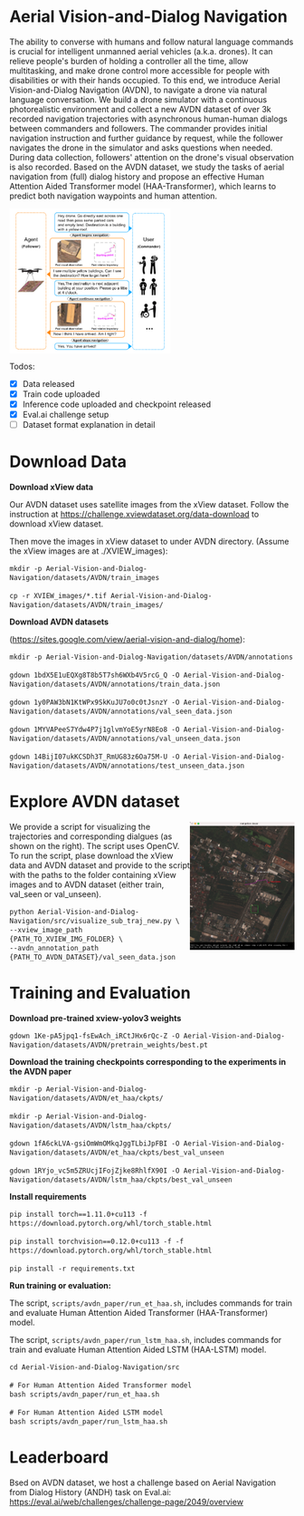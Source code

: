 # Aerial Vision-and-Dialog Navigation

The ability to converse with humans and follow natural language commands is crucial for intelligent unmanned aerial vehicles (a.k.a. drones). It can relieve people's burden of holding a controller all the time, allow multitasking, and make drone control more accessible for people with disabilities or with their hands occupied. To this end, we introduce Aerial Vision-and-Dialog Navigation (AVDN), to navigate a drone via natural language conversation. We build a drone simulator with a continuous photorealistic environment and collect a new AVDN dataset of over 3k recorded navigation trajectories with asynchronous human-human dialogs between commanders and followers. The commander provides initial navigation instruction and further guidance by request, while the follower navigates the drone in the simulator and asks questions when needed. During data collection, followers' attention on the drone's visual observation is also recorded. Based on the AVDN dataset, we study the tasks of aerial navigation from (full) dialog history and propose an effective Human Attention Aided Transformer model (HAA-Transformer), which learns to predict both navigation waypoints and human attention. 

<img align="center" height="256" src="./readme_imgs/image.png" />


Todos:
- [x] Data released
- [x] Train code uploaded
- [x] Inference code uploaded and checkpoint released
- [x] Eval.ai challenge setup
- [ ] Dataset format explanation in detail

# Download Data

**Download xView data** 

Our AVDN dataset uses satellite images from the xView dataset. Follow the instruction at https://challenge.xviewdataset.org/data-download to download xView dataset. 

Then move the images in xView dataset to under AVDN directory. (Assume the xView images are at ./XVIEW_images):
```
mkdir -p Aerial-Vision-and-Dialog-Navigation/datasets/AVDN/train_images

cp -r XVIEW_images/*.tif Aerial-Vision-and-Dialog-Navigation/datasets/AVDN/train_images/
```


**Download AVDN datasets**

 (https://sites.google.com/view/aerial-vision-and-dialog/home):

```
mkdir -p Aerial-Vision-and-Dialog-Navigation/datasets/AVDN/annotations

gdown 1bdX5E1uEQXg8T8b5T7sh6WXb4V5rcG_Q -O Aerial-Vision-and-Dialog-Navigation/datasets/AVDN/annotations/train_data.json

gdown 1y0PAW3bN1KtWPx9SkKuJU7o0c0tJsnzY -O Aerial-Vision-and-Dialog-Navigation/datasets/AVDN/annotations/val_seen_data.json

gdown 1MYVAPeeS7Ydw4P7j1glvmYoE5yrN8Eo8 -O Aerial-Vision-and-Dialog-Navigation/datasets/AVDN/annotations/val_unseen_data.json

gdown 14BijI07ukKCSDh3T_RmUG83z6Oa75M-U -O Aerial-Vision-and-Dialog-Navigation/datasets/AVDN/annotations/test_unseen_data.json
```
# Explore AVDN dataset
<img align="right" height="226" src="readme_imgs/explore_avdn.png" />
We provide a script for visualizing the trajectories and corresponding dialgues (as shown on the right). The script uses OpenCV. To run the script, plase download the xView data and AVDN dataset and provide to the script with the paths to the folder containing xView images and to AVDN dataset (either train, val_seen or val_unseen).

```
python Aerial-Vision-and-Dialog-Navigation/src/visualize_sub_traj_new.py \
--xview_image_path {PATH_TO_XVIEW_IMG_FOLDER} \
--avdn_annotation_path {PATH_TO_AVDN_DATASET}/val_seen_data.json
```

# Training and Evaluation
**Download pre-trained xview-yolov3 weights**

```
gdown 1Ke-pA5jpq1-fsEwAch_iRCtJHx6rQc-Z -O Aerial-Vision-and-Dialog-Navigation/datasets/AVDN/pretrain_weights/best.pt

```

**Download the training checkpoints corresponding to the experiments in the AVDN paper**


```
mkdir -p Aerial-Vision-and-Dialog-Navigation/datasets/AVDN/et_haa/ckpts/

mkdir -p Aerial-Vision-and-Dialog-Navigation/datasets/AVDN/lstm_haa/ckpts/

gdown 1fA6ckLVA-gsiOmWmOMkqJggTLbiJpFBI -O Aerial-Vision-and-Dialog-Navigation/datasets/AVDN/et_haa/ckpts/best_val_unseen

gdown 1RYjo_vc5m5ZRUcjIFojZjke8RhlfX90I -O Aerial-Vision-and-Dialog-Navigation/datasets/AVDN/lstm_haa/ckpts/best_val_unseen
```


**Install requirements**

```
pip install torch==1.11.0+cu113 -f https://download.pytorch.org/whl/torch_stable.html

pip install torchvision==0.12.0+cu113 -f -f https://download.pytorch.org/whl/torch_stable.html

pip install -r requirements.txt
```



**Run training or evaluation:**

The script, `scripts/avdn_paper/run_et_haa.sh`, includes commands for train and evaluate Human Attention Aided Transformer (HAA-Transformer) model.

The script, `scripts/avdn_paper/run_lstm_haa.sh`, includes commands for train and evaluate Human Attention Aided LSTM (HAA-LSTM) model.



```
cd Aerial-Vision-and-Dialog-Navigation/src

# For Human Attention Aided Transformer model
bash scripts/avdn_paper/run_et_haa.sh 

# For Human Attention Aided LSTM model
bash scripts/avdn_paper/run_lstm_haa.sh 
```

# Leaderboard
Bsed on AVDN dataset, we host a challenge based on Aerial Navigation from Dialog History (ANDH) task on Eval.ai: https://eval.ai/web/challenges/challenge-page/2049/overview